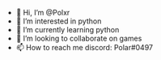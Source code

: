 - 👋 Hi, I’m @Polxr
- 👀 I’m interested in python
- 🌱 I’m currently learning python
- 💞️ I’m looking to collaborate on games
- 📫 How to reach me discord: Polar#0497

<!---
Polxr/Polxr is a ✨ special ✨ repository because its `README.md` (this file) appears on your GitHub profile.
You can click the Preview link to take a look at your changes.
--->
